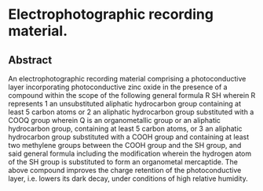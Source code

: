 # Electrophotographic recording material.

## Abstract
An electrophotographic recording material comprising a photoconductive layer incorporating photoconductive zinc oxide in the presence of a compound within the scope of the following general formula R SH wherein R represents 1 an unsubstituted aliphatic hydrocarbon group containing at least 5 carbon atoms or 2 an aliphatic hydrocarbon group substituted with a COOQ group wherein Q is an organometallic group or an aliphatic hydrocarbon group, containing at least 5 carbon atoms, or 3 an aliphatic hydrocarbon group substituted with a COOH group and containing at least two methylene groups between the COOH group and the SH group, and said general formula including the modification wherein the hydrogen atom of the SH group is substituted to form an organometal mercaptide. The above compound improves the charge retention of the photoconductive layer, i.e. lowers its dark decay, under conditions of high relative humidity.